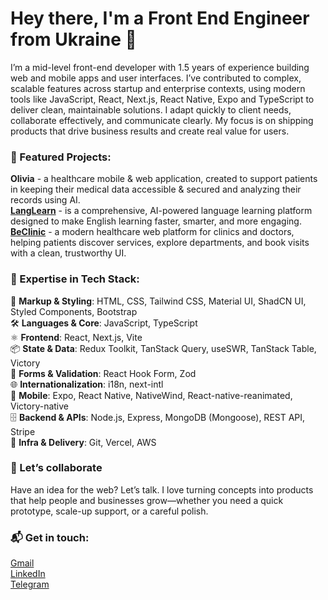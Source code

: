 # Hey there, I'm a Front End Engineer from Ukraine 👋

I’m a mid-level front-end developer with 1.5 years of experience building web and mobile apps and user interfaces. I’ve contributed to complex, scalable features across startup and enterprise contexts, using modern tools like JavaScript, React, Next.js, React Native, Expo and TypeScript to deliver clean, maintainable solutions. I adapt quickly to client needs, collaborate effectively, and communicate clearly. My focus is on shipping products that drive business results and create real value for users.

### 🚀 Featured Projects:
**Olivia** - a healthcare mobile & web application, created to support patients in keeping their medical data accessible & secured and analyzing their records using AI.  
[**LangLearn**](https://www.langlearn.academy) - is a comprehensive, AI-powered language learning platform designed to make English learning faster, smarter, and more engaging.   
[**BeClinic**](https://be-clinic-two.vercel.app) - a modern healthcare web platform for clinics and doctors, helping patients discover services, explore departments, and book visits with a clean, trustworthy UI. 

### 🔧 Expertise in Tech Stack:
🎨 **Markup & Styling**: HTML, CSS, Tailwind CSS, Material UI, ShadCN UI, Styled Components, Bootstrap  
🛠️ **Languages & Core**: JavaScript, TypeScript  
⚛️ **Frontend**: React, Next.js, Vite  
📦 **State & Data**: Redux Toolkit, TanStack Query, useSWR, TanStack Table, Victory  
🧾 **Forms & Validation**: React Hook Form, Zod  
🌐 **Internationalization**: i18n, next-intl  
📱 **Mobile**: Expo, React Native, NativeWind, React-native-reanimated, Victory-native  
🗄️ **Backend & APIs**: Node.js, Express, MongoDB (Mongoose), REST API, Stripe  
🚀 **Infra & Delivery**: Git, Vercel, AWS  

### 🤝 Let’s collaborate
Have an idea for the web? Let’s talk. I love turning concepts into products that help people and businesses grow—whether you need a quick prototype, scale-up support, or a careful polish.

### 📬 Get in touch:
[Gmail](mailto:dan.shirayy@gmail.com)  
[LinkedIn](https://www.linkedin.com/in/danylo-shyrai-92b3b6261/)  
[Telegram](https://t.me/BenderJun)  
